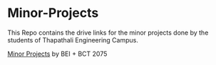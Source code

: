 # Minor-Projects

This Repo contains the drive links for the minor projects done by the students of Thapathali Engineering Campus.


[Minor Projects](https://drive.google.com/drive/folders/1aU7Uszmf71JEdDkTp-K73l5pC6NSDXW9?usp=sharing) by BEI + BCT 2075
